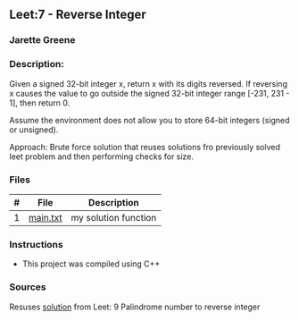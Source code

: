 ## Leet:7 - Reverse Integer
### Jarette Greene
### Description:

Given a signed 32-bit integer x, return x with its digits reversed. If reversing x causes the value to go outside the signed 32-bit integer range [-231, 231 - 1], then return 0.

Assume the environment does not allow you to store 64-bit integers (signed or unsigned).

Approach: Brute force solution that reuses solutions fro previously solved leet problem and then performing checks for size.

### Files

|   #   | File                       | Description                                                |
| :---: | -------------------------- | ---------------------------------------------------------- |
|   1   | [main.txt](https://github.com/Jarette/4883-Prog-Tech/blob/main/Assignments/P7/main.txt)     | my solution function                                             |


### Instructions

- This project was compiled using C++

### Sources

Resuses [solution](https://github.com/Jarette/4883-Prog-Tech/blob/main/Assignments/P9/main.txt) from Leet: 9 Palindrome number to reverse integer